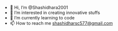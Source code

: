 - 👋 Hi, I’m @Shashidhara2001
- 👀 I’m interested in creating innovative stuffs
- 🌱 I’m currently learning to code 
- 📫 How to reach me shashidharsc577@gmail.com

<!---
Shashidhara2001/Shashidhara2001 is a ✨ special ✨ repository because its `README.md` (this file) appears on your GitHub profile.
You can click the Preview link to take a look at your changes.
--->
